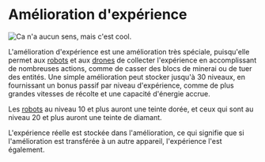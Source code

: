 # Amélioration d'expérience

![Ca n'a aucun sens, mais c'est cool.](oredict:oc:experienceUpgrade)

L'amélioration d'expérience est une amélioration très spéciale, puisqu'elle permet aux [robots](../block/robot.md) et aux [drones](drone.md) de collecter l'expérience en accomplissant de nombreuses actions, comme de casser des blocs de minerai ou de tuer des entités. Une simple amélioration peut stocker jusqu'à 30 niveaux, en fournissant un bonus passif par niveau d'expérience, comme de plus grandes vitesses de récolte et une capacité d'énergie accrue.

Les [robots](../block/robot.md) au niveau 10 et plus auront une teinte dorée, et ceux qui sont au niveau 20 et plus auront une teinte de diamant.

L'expérience réelle est stockée dans l'amélioration, ce qui signifie que si l'amélioration est transférée à un autre appareil, l'expérience l'est également.

